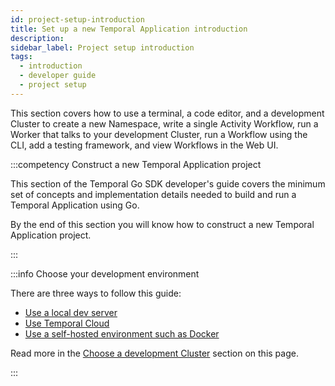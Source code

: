 ```yaml
---
id: project-setup-introduction
title: Set up a new Temporal Application introduction
description:
sidebar_label: Project setup introduction
tags:
  - introduction
  - developer guide
  - project setup
---
```


This section covers how to use a terminal, a code editor, and a development Cluster to create a new Namespace, write a single Activity Workflow, run a Worker that talks to your development Cluster, run a Workflow using the CLI, add a testing framework, and view Workflows in the Web UI.

:::competency Construct a new Temporal Application project

This section of the Temporal Go SDK developer's guide covers the minimum set of concepts and implementation details needed to build and run a Temporal Application using Go.

By the end of this section you will know how to construct a new Temporal Application project.

:::

:::info Choose your development environment

There are three ways to follow this guide:

- [Use a local dev server](/go/choose-dev-cluster#local-dev-server)
- [Use Temporal Cloud](/go/choose-dev-cluster#temporal-cloud)
- [Use a self-hosted environment such as Docker](/go/choose-dev-cluster#self-hosted-temporal-cluster)

Read more in the [Choose a development Cluster](/go/choose-dev-cluster) section on this page.

:::

